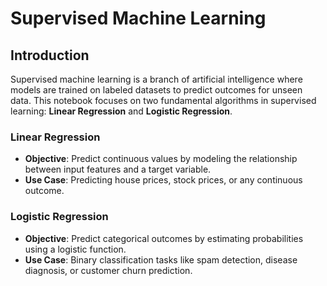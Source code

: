 # Supervised Machine Learning

## Introduction

Supervised machine learning is a branch of artificial intelligence where models are trained on labeled datasets to predict outcomes for unseen data. This notebook focuses on two fundamental algorithms in supervised learning: **Linear Regression** and **Logistic Regression**.

### **Linear Regression**
- **Objective**: Predict continuous values by modeling the relationship between input features and a target variable.
- **Use Case**: Predicting house prices, stock prices, or any continuous outcome.

### **Logistic Regression**
- **Objective**: Predict categorical outcomes by estimating probabilities using a logistic function.
- **Use Case**: Binary classification tasks like spam detection, disease diagnosis, or customer churn prediction.

```{tableofcontents}
```
